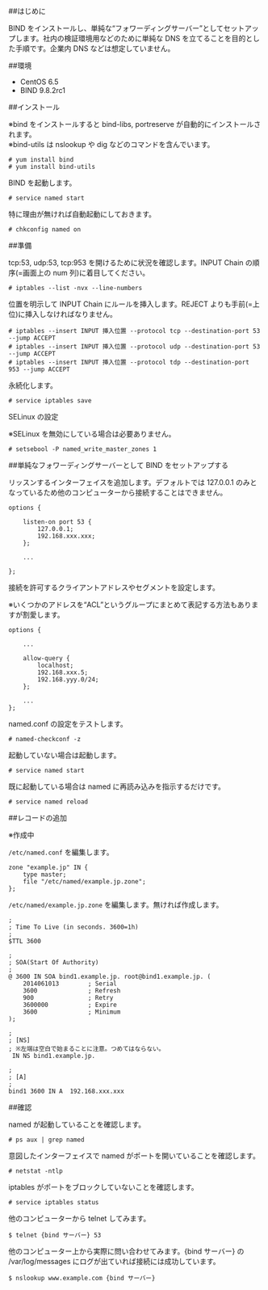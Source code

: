 ##はじめに

BIND をインストールし、単純な“フォワーディングサーバー”としてセットアップします。社内の検証環境用などのために単純な DNS を立てることを目的とした手順です。企業内 DNS などは想定していません。

##環境

- CentOS 6.5
- BIND 9.8.2rc1

##インストール

※bind をインストールすると bind-libs, portreserve が自動的にインストールされます。  
※bind-utils は nslookup や dig などのコマンドを含んでいます。  

    # yum install bind
    # yum install bind-utils

BIND を起動します。

    # service named start

特に理由が無ければ自動起動にしておきます。

    # chkconfig named on




##準備


tcp:53, udp:53, tcp:953 を開けるために状況を確認します。INPUT Chain の順序(=画面上の num 列)に着目してください。

    # iptables --list -nvx --line-numbers

位置を明示して INPUT Chain にルールを挿入します。REJECT よりも手前(=上位)に挿入しなければなりません。

    # iptables --insert INPUT 挿入位置 --protocol tcp --destination-port 53 --jump ACCEPT
    # iptables --insert INPUT 挿入位置 --protocol udp --destination-port 53 --jump ACCEPT
    # iptables --insert INPUT 挿入位置 --protocol tdp --destination-port 953 --jump ACCEPT

永続化します。

    # service iptables save

SELinux の設定

※SELinux を無効にしている場合は必要ありません。

    # setsebool -P named_write_master_zones 1








##単純なフォワーディングサーバーとして BIND をセットアップする

リッスンするインターフェイスを追加します。デフォルトでは 127.0.0.1 のみとなっているため他のコンピューターから接続することはできません。

```
options {

    listen-on port 53 {
        127.0.0.1;
        192.168.xxx.xxx;
    };

    ...

};
```



接続を許可するクライアントアドレスやセグメントを設定します。

※いくつかのアドレスを“ACL”というグループにまとめて表記する方法もありますが割愛します。

```
options {

    ...

    allow-query {
        localhost;
        192.168.xxx.5;
        192.168.yyy.0/24;
    };

    ...
};
```

named.conf の設定をテストします。

    # named-checkconf -z

起動していない場合は起動します。

    # service named start

既に起動している場合は named に再読み込みを指示するだけです。

    # service named reload









##レコードの追加

※作成中

`/etc/named.conf` を編集します。

```
zone "example.jp" IN {
    type master;
    file "/etc/named/example.jp.zone";
};
```

`/etc/named/example.jp.zone` を編集します。無ければ作成します。

```
;
; Time To Live (in seconds. 3600=1h)
;
$TTL 3600

;
; SOA(Start Of Authority)
;
@ 3600 IN SOA bind1.example.jp. root@bind1.example.jp. (
    2014061013        ; Serial
    3600              ; Refresh
    900               ; Retry
    3600000           ; Expire
    3600              ; Minimum
);

;
; [NS]
; ※左端は空白で始まることに注意。つめてはならない。
 IN NS bind1.example.jp.

;
; [A]
;
bind1 3600 IN A  192.168.xxx.xxx
```



##確認

named が起動していることを確認します。

    # ps aux | grep named

意図したインターフェイスで named がポートを開いていることを確認します。

    # netstat -ntlp

iptables がポートをブロックしていないことを確認します。

    # service iptables status

他のコンピューターから telnet してみます。

    $ telnet {bind サーバー} 53

他のコンピューター上から実際に問い合わせてみます。{bind サーバー} の /var/log/messages にログが出ていれば接続には成功しています。

    $ nslookup www.example.com {bind サーバー}






